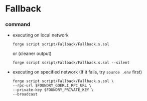 # Fallback
### command
- executing on local network
    ```
    forge script script/Fallback/Fallback.s.sol
    ```
    or (cleaner output)
    ```
    forge script script/Fallback/Fallback.s.sol --silent
    ```
- executing on specified network (If it fails, try `source .env` first)
    ```
    forge script script/Fallback/Fallback.s.sol \
    --rpc-url $FOUNDRY_GOERLI_RPC_URL \
    --private-key $FOUNDRY_PRIVATE_KEY \
    --broadcast
    ```